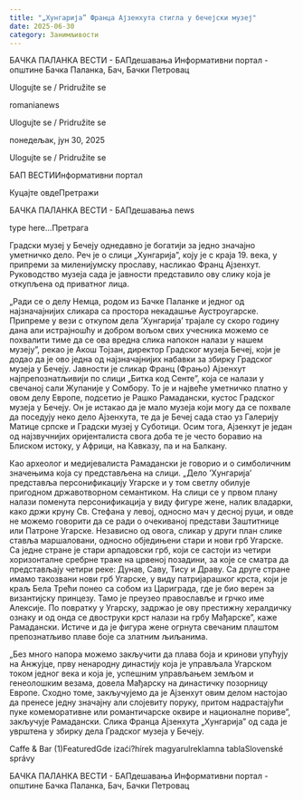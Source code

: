 ```yaml
---
title: "„Хунгарија” Франца Ајзенхута стигла у бечејски музеј"
date: 2025-06-30
category: Занимљивости
---
```


БАЧКА ПАЛАНКА ВЕСТИ - БАПдешавања Информативни портал - општине Бачка Паланка, Бач, Бачки Петровац

Ulogujte se / Pridružite se

romanianews

Ulogujte se / Pridružite se

понедељак, јун 30, 2025

Ulogujte se / Pridružite se

БАП ВЕСТИИнформативни портал

Куцајте овдеПретражи

БАЧКА ПАЛАНКА ВЕСТИ - БАПдешавања news

type here...Претрага

Градски музеј у Бечеју однедавно је богатији за једно значајно уметничко дело. Реч је о слици „Хунгарија”, коју је с краја 19. века, у припреми за миленијумску прославу, насликао Франц Ајзенхут. Руководство музеја сада је јавности представило ову слику која је откупљена од приватног лица.

„Ради се о делу Немца, родом из Бачке Паланке и једног од најзначајнијих сликара са простора некадашње Аустроугарске. Припреме у вези с откупом дела ’Хунгарија’ трајале су скоро годину дана али истрајношћу и добром вољом свих учесника можемо се похвалити тиме да се ова вредна слика напокон налази у нашем музеју”, рекао је Акош Тојзан, директор Градског музеја Бечеј, који је додао да је ово једна од најзначајнијих набавки за збирку Градског музеја у Бечеју.
Јавности је сликар Франц (Фрањо) Ајзенхут најпрепознатљивији по слици „Битка код Сенте”, која се налази у свечаној сали Жупаније у Сомбору. То је и највеће уметничко платно у овом делу Европе, подсетио је Рашко Рамадански, кустос Градског музеја у Бечеју. Он је истакао да је мало музеја који могу да се похвале да поседују неко дело Ајзенхута, те да је Бечеј сада стао уз Галерију Матице српске и Градски музеј у Суботици. Осим тога, Ајзенхут је један од најзвучнијих оријенталиста свога доба те је често боравио на Блиском истоку, у Африци, на Кавказу, па и на Балкану.


Као археолог и медијевалиста Рамадански је говорио и о симболичним значењима која су представљена на слици. „Дело ’Хунгарија’ представља персонификацију Угарске и у том светлу обилује пригодном државотворном семантиком. На слици се у првом плану налази поменута персонификација у виду фигуре жене, налик владарки, како држи круну Св. Стефана у левој, односно мач у десној руци, и овде не можемо говорити да се ради о очекиваној представи Заштитнице или Патроне Угарске. Независно од овога, сликар у други план слике ставља маршаловани, односно обједињени стари и нови грб Угарске. Са једне стране је стари арпадовски грб, који се састоји из четири хоризонталне сребрне траке на црвеној позадини, за које се сматра да представљају четири реке: Дунав, Саву, Тису и Драву. Са друге стране имамо такозвани нови грб Угарске, у виду патријарашког крста, који је краљ Бела Трећи понео са собом из Цариграда, где је био верен за византијску принцезу. Тамо је преузео православље и грчко име Алексије. По повратку у Угарску, задржао је ову престижну хералдичку ознаку и од онда се двоструки крст налази на грбу Мађарске”, каже Рамадански. Истиче и да је фигура жене огрнута свечаним плаштом препознатљиво плаве боје са златним љиљанима.


„Без много напора можемо закључити да плава боја и кринови упућују на Анжујце, прву ненародну династију која је управљала Угарском током једног века и која је, успешним управљањем земљом и генеолошким везама, довела Мађарску на династичку позорницу Европе. Сходно томе, закључујемо да је Ајзенхут овим делом настојао да пренесе једну значајну али слојевиту поруку, притом надрастајући пуке комеморативне или романтичарске оквире и националне пориве”, закључује Рамадански.
Слика Франца Ајзенхута „Хунгарија” од сада је уврштена у збирку дела Градског музеја у Бечеју.

Caffe & Bar (1)FeaturedGde izaći?hírek magyarulreklamna tablaSlovenské správy

БАЧКА ПАЛАНКА ВЕСТИ - БАПдешавања Информативни портал - општине Бачка Паланка, Бач, Бачки Петровац

